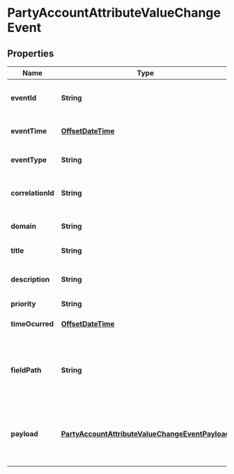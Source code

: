 
# PartyAccountAttributeValueChangeEvent

## Properties
Name | Type | Description | Notes
------------ | ------------- | ------------- | -------------
**eventId** | **String** | The identifier of the notification. |  [optional]
**eventTime** | [**OffsetDateTime**](OffsetDateTime.md) | Time of the event occurrence. |  [optional]
**eventType** | **String** | The type of the notification. |  [optional]
**correlationId** | **String** | The correlation id for this event. |  [optional]
**domain** | **String** | The domain of the event. |  [optional]
**title** | **String** | The title of the event. |  [optional]
**description** | **String** | An explnatory of the event. |  [optional]
**priority** | **String** | A priority. |  [optional]
**timeOcurred** | [**OffsetDateTime**](OffsetDateTime.md) | The time the event occured. |  [optional]
**fieldPath** | **String** | The path identifying the object field concerned by this notification. |  [optional]
**payload** | [**PartyAccountAttributeValueChangeEventPayload**](PartyAccountAttributeValueChangeEventPayload.md) | The event payload linked to the involved resource object |  [optional]



